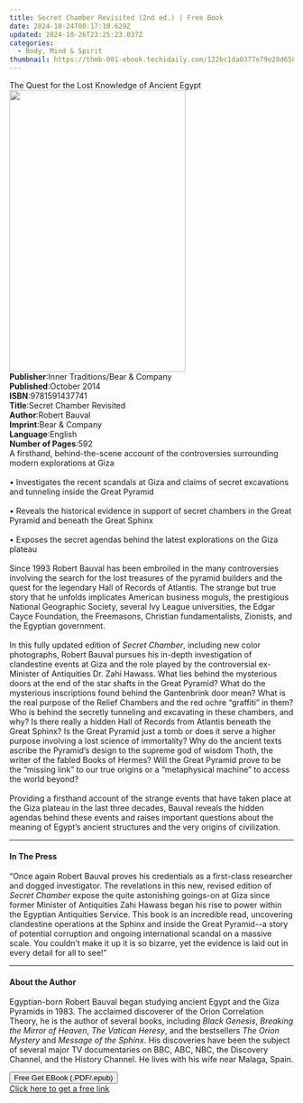 ```yaml
---
title: Secret Chamber Revisited (2nd ed.) | Free Book
date: 2024-10-24T00:17:10.629Z
updated: 2024-10-26T23:25:23.037Z
categories:
  - Body, Mind & Spirit
thumbnail: https://thmb-001-ebook.techidaily.com/122bc1da0377e79e28d65893b20116f2a137790bebfa34a881f25fd6c1cd4b72.jpg
---
```

<main id="book-container">
  <div class="flex flex-col">
    <div class="book-brief flex-1 py-6 px-4 sm:p-6 md:py-10 md:px-8">
      <!-- brief-->
      <div class="book-brief-main">
        The Quest for the Lost Knowledge of Ancient Egypt
      </div>
    </div>
    <div
      class="book-meta-info flex-1 grid gap-4 col-start-1 col-end-3 row-start-1 sm:mb-6 sm:grid-cols-4 lg:gap-6 lg:col-start-2 lg:row-end-6 lg:row-span-6 lg:mb-0"
    >
      <div
        class="book-meta-info-left place-content-center mt-4 p-4 text-sm leading-6 col-start-2 col-span-2 dark:text-slate-400"
      >
        <img
          class="w-full h-500 object-cover rounded-lg sm:h-255 sm:col-span-2 lg:col-span-full"
          src="https://img-001-ebook.techidaily.com/2f6065c76d4f05f80b2936e1581c7d847ed8923d219f2198df864df7a3d73bbf.jpg"
          alt=""
          width="312"
          height="500"
        />
      </div>
      <div
        class="book-meta-info-right mt-2 col-start-1 row-start-2 col-span-3 self-center"
      >
        <!-- meta data  -->
        <div class="flex flex-col px-4 md:px-8">
          <div class="flex-1">
            <strong>Publisher</strong>:<span class="px-2"
              >Inner Traditions/Bear &amp; Company</span
            >
          </div>
          <div class="flex-1">
            <strong>Published</strong>:<span class="px-2">October 2014</span>
          </div>
          <div class="flex-1">
            <strong>ISBN</strong>:<span class="px-2">9781591437741</span>
          </div>
          <div class="flex-1">
            <strong>Title</strong>:<span class="px-2"
              >Secret Chamber Revisited</span
            >
          </div>
          <div class="flex-1">
            <strong>Author</strong>:<span class="px-2">Robert Bauval</span>
          </div>
          <div class="flex-1">
            <strong>Imprint</strong>:<span class="px-2"
              >Bear &amp; Company</span
            >
          </div>
          <div class="flex-1">
            <strong>Language</strong>:<span class="px-2">English</span>
          </div>
          <div class="flex-1">
            <strong>Number of Pages</strong>:<span class="px-2">592</span>
          </div>
        </div>
      </div>
    </div>
    <div class="book-description flex-1 py-6 px-4 sm:p-6 md:py-10 md:px-8">
      <div class="book-description-main">
        <div accordion-content="" id="description">
          A firsthand, behind-the-scene account of the controversies surrounding
          modern explorations at Giza <br />
          <br />• Investigates the recent scandals at Giza and claims of secret
          excavations and tunneling inside the Great Pyramid <br />
          <br />• Reveals the historical evidence in support of secret chambers
          in the Great Pyramid and beneath the Great Sphinx <br />
          <br />• Exposes the secret agendas behind the latest explorations on
          the Giza plateau <br />
          <br />Since 1993 Robert Bauval has been embroiled in the many
          controversies involving the search for the lost treasures of the
          pyramid builders and the quest for the legendary Hall of Records of
          Atlantis. The strange but true story that he unfolds implicates
          American business moguls, the prestigious National Geographic Society,
          several Ivy League universities, the Edgar Cayce Foundation, the
          Freemasons, Christian fundamentalists, Zionists, and the Egyptian
          government. <br />
          <br />In this fully updated edition of <i>Secret Chamber</i>,
          including new color photographs, Robert Bauval pursues his in-depth
          investigation of clandestine events at Giza and the role played by the
          controversial ex-Minister of Antiquities Dr. Zahi Hawass. What lies
          behind the mysterious doors at the end of the star shafts in the Great
          Pyramid? What do the mysterious inscriptions found behind the
          Gantenbrink door mean? What is the real purpose of the Relief Chambers
          and the red ochre “graffiti” in them? Who is behind the secretly
          tunneling and excavating in these chambers, and why? Is there really a
          hidden Hall of Records from Atlantis beneath the Great Sphinx? Is the
          Great Pyramid just a tomb or does it serve a higher purpose involving
          a lost science of immortality? Why do the ancient texts ascribe the
          Pyramid’s design to the supreme god of wisdom Thoth, the writer of the
          fabled Books of Hermes? Will the Great Pyramid prove to be the
          “missing link” to our true origins or a “metaphysical machine” to
          access the world beyond? <br />
          <br />Providing a firsthand account of the strange events that have
          taken place at the Giza plateau in the last three decades, Bauval
          reveals the hidden agendas behind these events and raises important
          questions about the meaning of Egypt’s ancient structures and the very
          origins of civilization.
        </div>
        <div class="accordion-fader"></div>
      </div>
    </div>
    <div class="book-excerpts flex-1 py-6 px-4 sm:p-6 md:py-10 md:px-8">
      <!-- excerpts-->
      <div class="book-excerpts-main">
        <hr />
        <h4 class="placeholder placeholder-heading">
          <span>In The Press</span>
        </h4>
        <p>
          “Once again Robert Bauval proves his credentials as a first-class
          researcher and dogged investigator. The revelations in this new,
          revised edition of <i>Secret Chamber</i> expose the quite astonishing
          goings-on at Giza since former Minister of Antiquities Zahi Hawass
          began his rise to power within the Egyptian Antiquities Service. This
          book is an incredible read, uncovering clandestine operations at the
          Sphinx and inside the Great Pyramid--a story of potential corruption
          and ongoing international scandal on a massive scale. You couldn’t
          make it up it is so bizarre, yet the evidence is laid out in every
          detail for all to see!”
        </p>
      </div>
    </div>
    <div class="book-about-author flex-1 py-6 px-4 sm:p-6 md:py-10 md:px-8">
      <!-- about author-->
      <div class="book-main-author-main">
        <hr />
        <h4 class="placeholder placeholder-heading">
          <span>About the Author</span>
        </h4>
        <p>
          Egyptian-born Robert Bauval began studying ancient Egypt and the Giza
          Pyramids in 1983. The acclaimed discoverer of the Orion Correlation
          Theory, he is the author of several books, including
          <i>Black Genesis</i>, <i>Breaking the Mirror of Heaven</i>,
          <i>The Vatican Heresy</i>, and the bestsellers
          <i>The Orion Mystery</i> and <i>Message of the Sphinx</i>. His
          discoveries have been the subject of several major TV documentaries on
          BBC, ABC, NBC, the Discovery Channel, and the History Channel. He
          lives with his wife near Malaga, Spain.
        </p>
      </div>
    </div>
    <div class="book-free-get flex-1 py-6 px-4 sm:p-6 md:py-10 md:px-8">
      <button
        id="btn-free-get"
        class="bg-blue-500 hover:bg-blue-700 text-white font-bold py-2 px-4 rounded"
      >
        Free Get EBook (.PDF/.epub)
      </button>
      <div id="countdown-display" class="px-2 text-lg mt-2"></div>
      <a
        id="free-link"
        class="hidden bg-blue-500 hover:bg-blue-700 text-white font-bold py-2 px-4 rounded"
        href="https://www.ebooks.com/en-us/book/95782448/secret-chamber-revisited/robert-bauval/"
        target="_blank"
        >Click here to get a free link</a
      >
    </div>
    <script>
      let countdownTime = 0;
      let countdownInterval = null;
      document
        .getElementById('btn-free-get')
        .addEventListener('click', startCountdown);
      function startCountdown() {
        countdownTime = new Date().getTime() + 60000 * 3;
        countdownInterval = setInterval(updateCountdown, 1000);
        document.getElementById('btn-free-get').disabled = true;
        document
          .getElementById('btn-free-get')
          .classList.add('bg-gray-500', 'cursor-not-allowed');
      }
      function updateCountdown() {
        let currentTime = new Date().getTime();
        let timeLeft = countdownTime - currentTime;
        let secondsLeft = Math.floor(timeLeft / 1000);
        document.getElementById('countdown-display').innerHTML =
          `Remaining time: ${secondsLeft} seconds.`;
        if (secondsLeft <= 0) {
          clearInterval(countdownInterval);
          document.getElementById('btn-free-get').classList.add('hidden');
          document.getElementById('free-link').classList.remove('hidden');
          document.getElementById('countdown-display').innerHTML = '';
        }
      }
    </script>
  </div>
</main>

<ins class="adsbygoogle"
      style="display:block"
      data-ad-client="ca-pub-7571918770474297"
      data-ad-slot="8358498916"
      data-ad-format="auto"
      data-full-width-responsive="true"></ins>
    